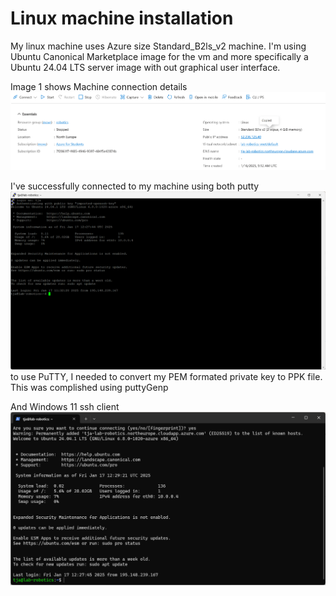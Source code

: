# Linux machine installation

My linux machine uses Azure size Standard_B2ls_v2 machine. I'm using Ubuntu Canonical Marketplace image for the vm and more specifically a Ubuntu 24.04 LTS server image with out graphical user interface. 

Image 1 shows Machine connection details
![machine details](images/machinedetails.png)

I've successfully connected to my machine using both putty
![putty_connection](images/putty.png)
to use PuTTY, I needed to convert my PEM formated private key to PPK file. This was complished using puttyGenp

And Windows 11 ssh client
![Win11-ssh](images/Win-ssh.png)

